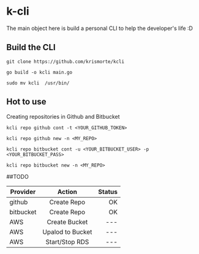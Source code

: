 # k-cli

The main object here is build a personal CLI to help the developer's life :D

## Build the CLI

`git clone https://github.com/krismorte/kcli`

`go build -o kcli main.go`

`sudo mv kcli  /usr/bin/`

## Hot to use

Creating repositories in Github and Bitbucket

`kcli repo github cont -t <YOUR_GITHUB_TOKEN>`

`kcli repo github new -n <MY_REPO>`

`kcli repo bitbucket cont -u <YOUR_BITBUCKET_USER> -p <YOUR_BITBUCKET_PASS>`

`kcli repo bitbucket new -n <MY_REPO>`

##TODO

| Provider        | Action           | Status  |
| ------------- |:-------------:| -----:|
| github      | Create Repo | OK |
| bitbucket      | Create Repo      |   OK |
| AWS | Create Bucket      |    --- |
| AWS | Upalod to  Bucket      |    --- |
| AWS | Start/Stop RDS      |    --- |
